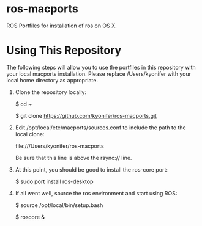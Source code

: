 ros-macports
============

ROS Portfiles for installation of ros on OS X.

Using This Repository
=====================
The following steps will allow you to use the portfiles in this repository with your local macports installation. Please replace /Users/kyonifer with your local home directory as appropriate.

1. Clone the repository locally:

	$ cd ~

	$ git clone https://github.com/kyonifer/ros-macports.git

2. Edit /opt/local/etc/macports/sources.conf to include the path to the local clone:

	file:///Users/kyonifer/ros-macports

	Be sure that this line is above the rsync:// line.

3. At this point, you should be good to install the ros-core port:

	$ sudo port install ros-desktop

4. If all went well, source the ros environment and start using ROS:

	$ source /opt/local/bin/setup.bash
	
	$ roscore &

